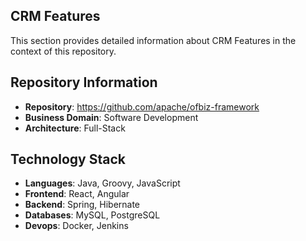 ## CRM Features

This section provides detailed information about CRM Features in the context of this repository.

## Repository Information

- **Repository**: https://github.com/apache/ofbiz-framework
- **Business Domain**: Software Development
- **Architecture**: Full-Stack

## Technology Stack

- **Languages**: Java, Groovy, JavaScript
- **Frontend**: React, Angular
- **Backend**: Spring, Hibernate
- **Databases**: MySQL, PostgreSQL
- **Devops**: Docker, Jenkins
